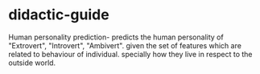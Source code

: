 # didactic-guide
Human personality prediction- predicts the human personality of "Extrovert", "Introvert", "Ambivert". given the set of features which are related to behaviour of individual. specially how they live in respect to the outside world.
